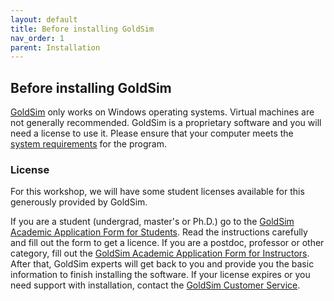 ```yaml
---
layout: default
title: Before installing GoldSim
nav_order: 1
parent: Installation
---
```


## Before installing GoldSim

[GoldSim](https://www.goldsim.com/)  only works on Windows operating systems. Virtual machines are not generally recommended. GoldSim is a proprietary software and you will need a license to use it.
Please ensure that your computer meets the [system requirements](https://media.goldsim.com/Documents/Software/RelNotes.htm) for the program.

### License
For this workshop, we will have some student licenses available for this generously provided by GoldSim.

If you are a student (undergrad, master's or Ph.D.) go to the [GoldSim Academic Application Form for Students](https://www.goldsim.com/Forms/StudentAcademic/). Read the instructions carefully and fill out the form to get a licence. If you are a postdoc, professor or other category, fill out the [GoldSim Academic Application Form for Instructors](https://www.goldsim.com/Forms/InstructorAcademic/). After that, GoldSim experts will get back to you and provide you the basic information to finish installing the software. If your license expires or you need support with installation, contact the [GoldSim Customer Service](https://www.goldsim.com/Web/Customers/Support/).